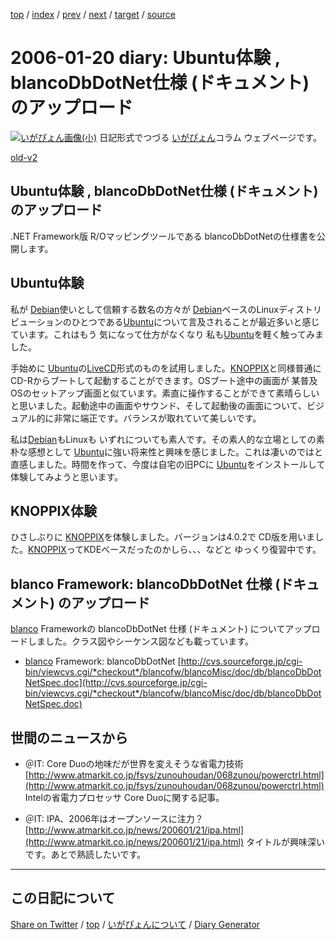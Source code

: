 [top](../index.html) 
 / [index](index.html) 
 / [prev](ig060119.html) 
 / [next](ig060122.html) 
 / [target](https://igapyon.github.io/diary/2006/ig060120.html) 
 / [source](https://github.com/igapyon/diary/blob/gh-pages/2006/ig060120.src.md) 

2006-01-20 diary: Ubuntu体験 , blancoDbDotNet仕様 (ドキュメント) のアップロード
=====================================================================================================
[![いがぴょん画像(小)](https://igapyon.github.io/diary/images/iga200306s.jpg "いがぴょん")](https://igapyon.github.io/diary/memo/memoigapyon.html) 日記形式でつづる [いがぴょん](https://igapyon.github.io/diary/memo/memoigapyon.html)コラム ウェブページです。

[old-v2](ig060120-orig.html)

## Ubuntu体験 , blancoDbDotNet仕様 (ドキュメント) のアップロード

.NET Framework版 R/Oマッピングツールである blancoDbDotNetの仕様書を公開します。


## Ubuntu体験

私が [Debian](http://www.igapyon.jp/igapyon/diary/keyword/debian.html)使いとして信頼する数名の方々が [Debian](http://www.igapyon.jp/igapyon/diary/keyword/debian.html)ベースのLinuxディストリビューションのひとつである[Ubuntu](http://www.igapyon.jp/igapyon/diary/keyword/ubuntu.html)について言及されることが最近多いと感じています。これはもう 気になって仕方がなくなり 私も[Ubuntu](http://www.igapyon.jp/igapyon/diary/keyword/ubuntu.html)を軽く触ってみました。

手始めに [Ubuntu](http://www.igapyon.jp/igapyon/diary/keyword/ubuntu.html)の[LiveCD](http://www.igapyon.jp/igapyon/diary/keyword/livecd.html)形式のものを試用しました。[KNOPPIX](http://www.igapyon.jp/igapyon/diary/keyword/knoppix.html)と同様普通に CD-Rからブートして起動することができます。OSブート途中の画面が 某普及OSのセットアップ画面と似ています。素直に操作することができて素晴らしいと思いました。起動途中の画面やサウンド、そして起動後の画面について、ビジュアル的に非常に端正です。バランスが取れていて美しいです。

私は[Debian](http://www.igapyon.jp/igapyon/diary/keyword/debian.html)もLinuxも いずれについても素人です。その素人的な立場としての素朴な感想として [Ubuntu](http://www.igapyon.jp/igapyon/diary/keyword/ubuntu.html)に強い将来性と興味を感じました。これは凄いのではと直感しました。時間を作って、今度は自宅の旧PCに [Ubuntu](http://www.igapyon.jp/igapyon/diary/keyword/ubuntu.html)をインストールして体験してみようと思います。

## KNOPPIX体験

ひさしぶりに [KNOPPIX](http://www.igapyon.jp/igapyon/diary/keyword/knoppix.html)を体験しました。バージョンは4.0.2で CD版を用いました。[KNOPPIX](http://www.igapyon.jp/igapyon/diary/keyword/knoppix.html)ってKDEベースだったのかしら、、、などと ゆっくり復習中です。

## blanco Framework: blancoDbDotNet 仕様 (ドキュメント) のアップロード

[blanco](http://www.igapyon.jp/blanco/blanco.ja.html) Frameworkの blancoDbDotNet 仕様 (ドキュメント) についてアップロードしました。クラス図やシーケンス図なども載っています。

* [blanco](http://www.igapyon.jp/blanco/blanco.ja.html) Framework: blancoDbDotNet
  [http://cvs.sourceforge.jp/cgi-bin/viewcvs.cgi/*checkout*/blancofw/blancoMisc/doc/db/blancoDbDotNetSpec.doc](http://cvs.sourceforge.jp/cgi-bin/viewcvs.cgi/*checkout*/blancofw/blancoMisc/doc/db/blancoDbDotNetSpec.doc)

## 世間のニュースから

* ＠IT: Core Duoの地味だが世界を変えそうな省電力技術
  [http://www.atmarkit.co.jp/fsys/zunouhoudan/068zunou/powerctrl.html](http://www.atmarkit.co.jp/fsys/zunouhoudan/068zunou/powerctrl.html)
  Intelの省電力プロセッサ Core Duoに関する記事。
  
* ＠IT: IPA、2006年はオープンソースに注力？
  [http://www.atmarkit.co.jp/news/200601/21/ipa.html](http://www.atmarkit.co.jp/news/200601/21/ipa.html)
  タイトルが興味深いです。あとで熟読したいです。


----------------------------------------------------------------------------------------------------

## この日記について

[Share on Twitter](https://twitter.com/intent/tweet?hashtags=igapyon%2Cdiary%2C%E3%81%84%E3%81%8C%E3%81%B4%E3%82%87%E3%82%93&text=Ubuntu%E4%BD%93%E9%A8%93+%2C+blancoDbDotNet%E4%BB%95%E6%A7%98+%28%E3%83%89%E3%82%AD%E3%83%A5%E3%83%A1%E3%83%B3%E3%83%88%29+%E3%81%AE%E3%82%A2%E3%83%83%E3%83%97%E3%83%AD%E3%83%BC%E3%83%89&url=https%3A%2F%2Figapyon.github.io%2Fdiary%2F2006%2Fig060120.html) / [top](../index.html) / [いがぴょんについて](https://igapyon.github.io/diary/memo/memoigapyon.html) / [Diary Generator](https://github.com/igapyon/igapyonv3)
